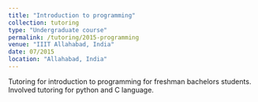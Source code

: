 ```yaml
---
title: "Introduction to programming"
collection: tutoring
type: "Undergraduate course"
permalink: /tutoring/2015-programming
venue: "IIIT Allahabad, India"
date: 07/2015
location: "Allahabad, India"
---
```


Tutoring for introduction to programming for freshman bachelors students. Involved tutoring for python and C language. 

